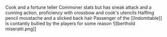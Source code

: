 Cook and a fortune teller
Commoner stats but has sneak attack and a cunning action, proficiency with crossbow and cook's utencils
Halfling pencil moustache and a slicked back hair
Passenger of the [[Indomitable]]
Is contantly bullied by the players for some reason
![[berthold miseratti.png]]